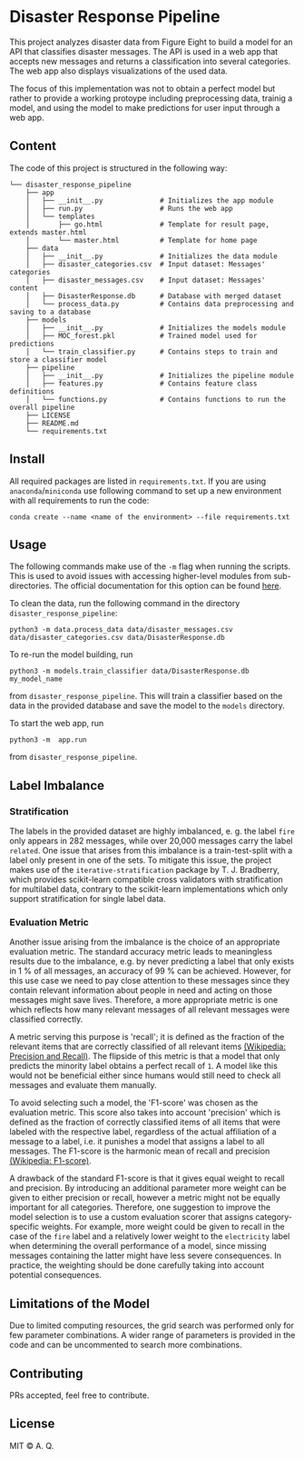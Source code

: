 # Disaster Response Pipeline

This project analyzes disaster data from Figure Eight to build a model for an API that classifies disaster messages. The API is used in a web app that accepts new messages and returns a classification into several categories. The web app also displays visualizations of the used data.

The focus of this implementation was not to obtain a perfect model but rather to provide a working protoype including preprocessing data, trainig a model, and using the model to make predictions for user input through a web app. 

## Content
The code of this project is structured in the following way: 
```
└── disaster_response_pipeline
    ├── app                            
    │   ├── __init__.py              # Initializes the app module
    │   ├── run.py                   # Runs the web app
    │   └── templates                
    │       ├── go.html              # Template for result page, extends master.html
    │       └── master.html          # Template for home page
    ├── data
    │   ├── __init__.py              # Initializes the data module
    │   ├── disaster_categories.csv  # Input dataset: Messages' categories 
    │   ├── disaster_messages.csv    # Input dataset: Messages' content 
    │   ├── DisasterResponse.db      # Database with merged dataset
    │   └── process_data.py          # Contains data preprocessing and saving to a database
    ├── models
    │   ├── __init__.py              # Initializes the models module
    │   ├── MOC_forest.pkl           # Trained model used for predictions
    │   └── train_classifier.py      # Contains steps to train and store a classifier model
    ├── pipeline
    │   ├── __init__.py              # Initializes the pipeline module
    │   ├── features.py              # Contains feature class definitions
    │   └── functions.py             # Contains functions to run the overall pipeline
    ├── LICENSE
    ├── README.md 
    └── requirements.txt 
```
    
## Install
All required packages are listed in `requirements.txt`. If you are using `anaconda`/`miniconda` use following command to set up a new environment 
with all requirements to run the code:
```
conda create --name <name of the environment> --file requirements.txt
```

## Usage
The following commands make use of the `-m` flag when running the scripts. This is used to avoid issues with accessing higher-level modules from sub-directories. The official documentation for this option can be found [here](https://docs.python.org/3/using/cmdline.html).

To clean the data, run the following command in the directory `disaster_response_pipeline`:
```
python3 -m data.process_data data/disaster_messages.csv data/disaster_categories.csv data/DisasterResponse.db
```

To re-run the model building, run
```
python3 -m models.train_classifier data/DisasterResponse.db my_model_name
```
from `disaster_response_pipeline`. This will train a classifier based on the data in the provided database and save the model to the `models` directory.

To start the web app, run
```
python3 -m  app.run
```
from `disaster_response_pipeline`.

## Label Imbalance
### Stratification
The labels in the provided dataset are highly imbalanced, e. g. the label `fire` only appears in 282 messages, while over 20,000 messages carry the 
label `related`. One issue that arises from this imbalance is a train-test-split with a label only present in one of the sets. To mitigate this 
issue, the project makes use of the `iterative-stratification` package by T. J. Bradberry, which provides scikit-learn compatible cross validators with stratification for multilabel data, contrary to the scikit-learn implementations which only support stratification for single label data. 

### Evaluation Metric
Another issue arising from the imbalance is the choice of an appropriate evaluation metric. The standard accuracy metric leads to meaningless results due to 
the imbalance, e.g. by never predicting a label that only exists in 1 % of all messages, an accuracy of 99 % can be achieved. However, for this use case we need to pay close attention to these messages since they contain relevant information about people in need and acting on those messages might save lives. Therefore, a more appropriate metric is one which reflects how many relevant messages of all relevant messages were classified correctly. 

A metric serving this purpose is 'recall'; it is defined as the fraction of the relevant items that are correctly classified of all relevant items [(Wikipedia: Precision and Recall)](https://en.wikipedia.org/wiki/Precision_and_recall). The flipside of this metric is that a model that only predicts the minority label obtains a perfect recall of `1`. A model like this would not be beneficial either since humans would still need to check all messages and evaluate them manually. 

To avoid selecting such a model, the 'F1-score' was chosen as the evaluation metric. This score also takes into account 'precision' which is defined as the fraction of correctly classified items of all items that were labeled with the respective label, regardless of the actual affiliation of a message to a label, i.e. it punishes a model that assigns a label to all messages. The F1-score is the harmonic mean of recall and precision [(Wikipedia: F1-score)](https://en.wikipedia.org/wiki/F1_score). 

A drawback of the standard F1-score is that it gives equal weight to recall and precision. By introducing an additional parameter more weight can be given to either precision or recall, however a metric might not be equally important for all categories. Therefore, one suggestion to improve the model selection is to use a custom evaluation scorer that assigns category-specific weights. For example, more weight could be given to recall in the case of the `fire` label and a relatively lower weight to the `electricity` label when determining the overall performance of a model, since missing messages containing the latter might have less severe consequences. In practice, the weighting should be done carefully taking into account potential consequences.

## Limitations of the Model
Due to limited computing resources, the grid search was performed only for few parameter combinations. A wider range of parameters is provided in the code
and can be uncommented to search more combinations.

## Contributing
PRs accepted, feel free to contribute.

## License
MIT © A. Q.
